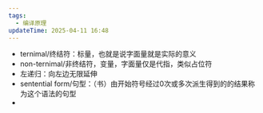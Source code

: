 ```yaml
---
tags:
  - 编译原理
updateTime: 2025-04-11 16:48
---
```

- ternimal/终结符：标量，也就是说字面量就是实际的意义  
- non-ternimal/非终结符，变量，字面量仅是代指，类似占位符  
- 左递归：向左边无限延伸  
- sentential form/句型：（书）由开始符号经过0次或多次派生得到的的结果称为这个语法的句型  
- 